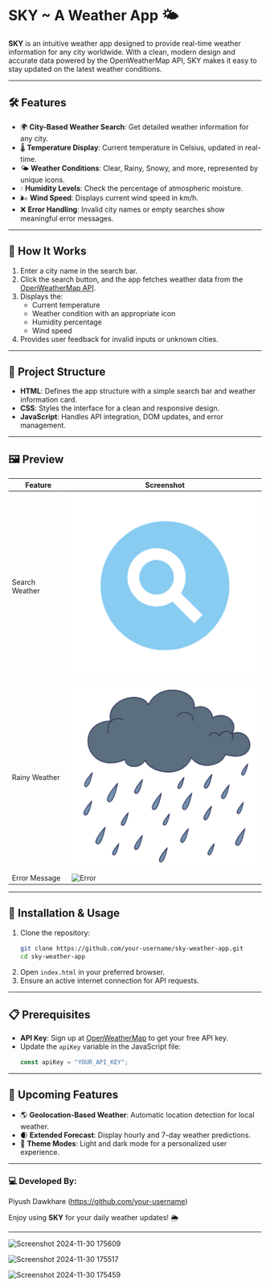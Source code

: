 # SKY ~ A Weather App 🌤️

**SKY** is an intuitive weather app designed to provide real-time weather information for any city worldwide. With a clean, modern design and accurate data powered by the OpenWeatherMap API, SKY makes it easy to stay updated on the latest weather conditions.

---

## 🛠️ Features

- 🌍 **City-Based Weather Search**: Get detailed weather information for any city.
- 🌡️ **Temperature Display**: Current temperature in Celsius, updated in real-time.
- 🌤️ **Weather Conditions**: Clear, Rainy, Snowy, and more, represented by unique icons.
- 💧 **Humidity Levels**: Check the percentage of atmospheric moisture.
- 🌬️ **Wind Speed**: Displays current wind speed in km/h.
- ❌ **Error Handling**: Invalid city names or empty searches show meaningful error messages.

---

## 🚀 How It Works

1. Enter a city name in the search bar.
2. Click the search button, and the app fetches weather data from the [OpenWeatherMap API](https://openweathermap.org/api).
3. Displays the:
   - Current temperature
   - Weather condition with an appropriate icon
   - Humidity percentage
   - Wind speed
4. Provides user feedback for invalid inputs or unknown cities.

---

## 📁 Project Structure

- **HTML**: Defines the app structure with a simple search bar and weather information card.
- **CSS**: Styles the interface for a clean and responsive design.
- **JavaScript**: Handles API integration, DOM updates, and error management.

---

## 🖼️ Preview

| Feature        | Screenshot |
|----------------|------------|
| Search Weather | ![Search](images/Search.png) |
| Rainy Weather  | ![Rainy](images/Rainy.png)  |
| Error Message  | ![Error](images/Error.png)  |

---

## 🔧 Installation & Usage

1. Clone the repository:
   ```bash
   git clone https://github.com/your-username/sky-weather-app.git
   cd sky-weather-app
   ```
2. Open `index.html` in your preferred browser.
3. Ensure an active internet connection for API requests.

---

## 📋 Prerequisites

- **API Key**: Sign up at [OpenWeatherMap](https://openweathermap.org/) to get your free API key.
- Update the `apiKey` variable in the JavaScript file:
  ```javascript
  const apiKey = "YOUR_API_KEY";
  ```

---

## 🚩 Upcoming Features

- 🌎 **Geolocation-Based Weather**: Automatic location detection for local weather.
- 🌒 **Extended Forecast**: Display hourly and 7-day weather predictions.
- 🌈 **Theme Modes**: Light and dark mode for a personalized user experience.

---


### 💻 Developed By:
Piyush Dawkhare
(https://github.com/your-username)

Enjoy using **SKY** for your daily weather updates! 🌦️

--- 

![Screenshot 2024-11-30 175609](https://github.com/user-attachments/assets/75c2d24c-17b1-4071-9fc7-740e01106283)

![Screenshot 2024-11-30 175517](https://github.com/user-attachments/assets/4ad44ade-f46b-4d57-a1ae-e12b5ae6e328)

![Screenshot 2024-11-30 175459](https://github.com/user-attachments/assets/46c4c55c-c6f3-44d0-a5bb-edf1b99767ff)


